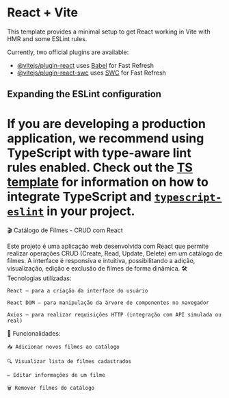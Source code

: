 # React + Vite

This template provides a minimal setup to get React working in Vite with HMR and some ESLint rules.

Currently, two official plugins are available:

- [@vitejs/plugin-react](https://github.com/vitejs/vite-plugin-react/blob/main/packages/plugin-react) uses [Babel](https://babeljs.io/) for Fast Refresh
- [@vitejs/plugin-react-swc](https://github.com/vitejs/vite-plugin-react/blob/main/packages/plugin-react-swc) uses [SWC](https://swc.rs/) for Fast Refresh

## Expanding the ESLint configuration

If you are developing a production application, we recommend using TypeScript with type-aware lint rules enabled. Check out the [TS template](https://github.com/vitejs/vite/tree/main/packages/create-vite/template-react-ts) for information on how to integrate TypeScript and [`typescript-eslint`](https://typescript-eslint.io) in your project.
=======
🎬 Catálogo de Filmes - CRUD com React

Este projeto é uma aplicação web desenvolvida com React que permite realizar operações CRUD (Create, Read, Update, Delete) em um catálogo de filmes. A interface é responsiva e intuitiva, possibilitando a adição, visualização, edição e exclusão de filmes de forma dinâmica.
🛠️ Tecnologias utilizadas:

    React – para a criação da interface do usuário

    React DOM – para manipulação da árvore de componentes no navegador

    Axios – para realizar requisições HTTP (integração com API simulada ou real)

📌 Funcionalidades:

    📥 Adicionar novos filmes ao catálogo

    🔍 Visualizar lista de filmes cadastrados

    ✏️ Editar informações de um filme

    🗑️ Remover filmes do catálogo
